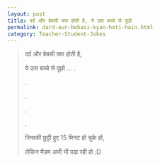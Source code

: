```yaml
---
layout: post
title: दर्द और बेबसी क्या होती है, ये उस बच्चे से पूछो
permalink: dard-aur-bebasi-kyan-hoti-hain.html
category: Teacher-Student-Jokes
---
```

> दर्द और बेबसी क्या होती है,
> 
> ये उस बच्चे से पूछो ...
> .
> 
> .
> 
> .
> 
> .
> 
> .
> 
> जिसकी छुट्टी हुए 15 मिनट हो चुके हों,
> 
> लेकिन मैडम अभी भी पढा रही हो :D